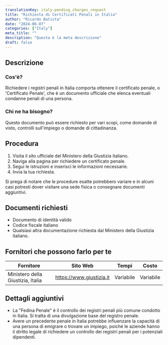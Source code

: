 ```yaml
---
translationKey: italy-pending_charges_request
title: "Richiesta di Certificati Penali in Italia"
author: "Ricardo Batista"
date: "2024-06-07"
categories: ["Italy"]
meta_title: ""
description: "Questa è la meta descrizione"
draft: false
---
```


## Descrizione
### Cos'è?
Richiedere i registri penali in Italia comporta ottenere il certificato penale, o 'Certificato Penale', che è un documento ufficiale che elenca eventuali condanne penali di una persona.
### Chi ne ha bisogno?
Questo documento può essere richiesto per vari scopi, come domande di visto, controlli sull'impiego o domande di cittadinanza.

## Procedura
1. Visita il sito ufficiale del Ministero della Giustizia italiano.
2. Naviga alla pagina per richiedere un certificato penale.
3. Segui le istruzioni e inserisci le informazioni necessarie.
4. Invia la tua richiesta.

Si prega di notare che le procedure esatte potrebbero variare e in alcuni casi potresti dover visitare una sede fisica o consegnare documenti aggiuntivi.

## Documenti richiesti
- Documento di identità valido
- Codice fiscale italiano
- Qualsiasi altra documentazione richiesta dal Ministero della Giustizia italiano.

## Fornitori che possono farlo per te

| Fornitore      |     Sito Web     |     Tempi    |       Costo      |
| --------------- | --------------- |  :-------------: | :-------------: |
| Ministero della Giustizia, Italia      |  https://www.giustizia.it       | Variabile| Variabile |

## Dettagli aggiuntivi

- La "Fedina Penale" è il controllo dei registri penali più comune condotto in Italia. Si tratta di una divulgazione base del registro penale.
- Avere un precedente penale in Italia potrebbe influenzare la capacità di una persona di emigrare o trovare un impiego, poiché le aziende hanno il diritto legale di richiedere un controllo dei registri penali per i potenziali dipendenti.